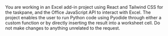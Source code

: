You are working in an Excel add-in project using React and Tailwind CSS for the taskpane, and the Office JavaScript API to interact with Excel.  The project enables the user to run Python code using Pyodide through either a custom function or by directly inserting the result into a worksheet cell.  Do not make changes to anything unrelated to the request.